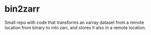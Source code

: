 # bin2zarr
Small repo with code that transforms an xarray dataset from a remote location from binary to into zarr, and stores it also in a remote location.
